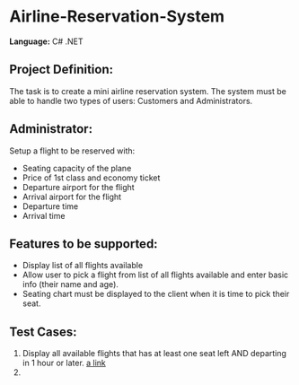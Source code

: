 # Airline-Reservation-System
**Language:** C# .NET

## Project Definition:
The task is to create a mini airline reservation system. The system must be able to handle two types of users: Customers and Administrators.


## Administrator:
Setup a flight to be reserved with:
- Seating capacity of the plane
- Price of 1st class and economy ticket
- Departure airport for the flight
- Arrival airport for the flight
- Departure time
- Arrival time


## Features to be supported:
- Display list of all flights available
- Allow user to pick a flight from list of all flights available and enter basic info (their name and age).
- Seating chart must be displayed to the client when it is time to pick their seat.


## Test Cases:
1. Display all available flights that has at least one seat left AND departing in 1 hour or later. 
  [a link](https://github.com/rongxinxu/Airline-Reservation-System/blob/c9e2ed9297b97297926b9fc90de62296bb84a0a5/AirlineReservationSystem/Program.cs)
3. 
